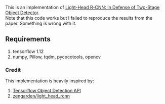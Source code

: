 This is an implementation of [Light-Head R-CNN: In Defense of Two-Stage Object Detector](https://arxiv.org/abs/1711.07264).  
Note that this code works but I failed to reproduce the results from the paper. Something is wrong with it. 

## Requirements
1. tensorflow 1.12
2. numpy, Pillow, tqdm, pycocotools, opencv

### Credit
This implementation is heavily inspired by:
1. [Tensorflow Object Detection API](https://github.com/tensorflow/models/tree/master/research/object_detection)
2. [zengarden/light_head_rcnn](https://github.com/zengarden/light_head_rcnn)
